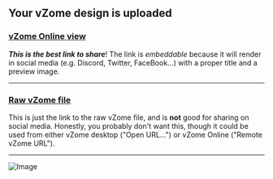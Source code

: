 ## Your vZome design is uploaded

### [vZome Online view][embed]

***This is the best link to share***!  The link is *embeddable* because it will render in social media (e.g. Discord, Twitter, FaceBook...) with a proper title and a preview image.

---

### [Raw vZome file][raw]

This is just the link to the raw vZome file, and is **not** good for
sharing on social media.
Honestly, you probably don't want this, though it could be used from either
vZome desktop ("Open URL...") or vZome Online ("Remote vZome URL").

---

![Image](< 60-gon-field-Corner-steps.png>)


[embed]: <https://vzome.com/app/embed.py?url=https://raw.githubusercontent.com/John-Kostick/vzome-sharing/main/2021/09/07/15-59-30-%2B60-gon-field-Corner-steps/+60-gon-field-Corner-steps.vZome>
[raw]: <https://raw.githubusercontent.com/John-Kostick/vzome-sharing/main/2021/09/07/15-59-30-+60-gon-field-Corner-steps/ 60-gon-field-Corner-steps.vZome>
